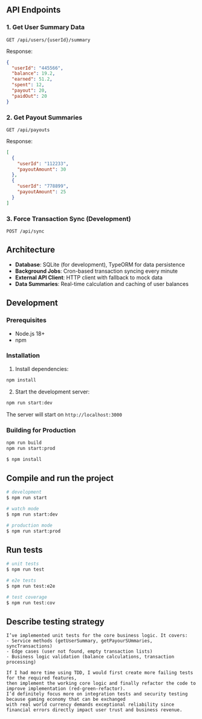 

## API Endpoints

### 1. Get User Summary Data
```
GET /api/users/{userId}/summary
```

Response:
```json
{
  "userId": "445566",
  "balance": 19.2,
  "earned": 51.2,
  "spent": 12,
  "payout": 20,
  "paidOut": 20
}
```

### 2. Get Payout Summaries
```
GET /api/payouts
```

Response:
```json
[
  {
    "userId": "112233",
    "payoutAmount": 30
  },
  {
    "userId": "778899",
    "payoutAmount": 25
  }
]
```

### 3. Force Transaction Sync (Development)
```
POST /api/sync
```

## Architecture

- **Database**: SQLite (for development), TypeORM for data persistence
- **Background Jobs**: Cron-based transaction syncing every minute
- **External API Client**: HTTP client with fallback to mock data
- **Data Summaries**: Real-time calculation and caching of user balances

## Development

### Prerequisites
- Node.js 18+
- npm

### Installation

1. Install dependencies:
```bash
npm install
```

2. Start the development server:
```bash
npm run start:dev
```

The server will start on `http://localhost:3000`

### Building for Production

```bash
npm run build
npm run start:prod
```

```bash
$ npm install
```

## Compile and run the project

```bash
# development
$ npm run start

# watch mode
$ npm run start:dev

# production mode
$ npm run start:prod
```

## Run tests

```bash
# unit tests
$ npm run test

# e2e tests
$ npm run test:e2e

# test coverage
$ npm run test:cov
```

## Describe testing strategy

```
I’ve implemented unit tests for the core business logic. It covers:
- Service methods (getUserSummary, getPayourSUmmaries, syncTransactions)
- Edge cases (user not found, empty transaction lists)
- Business logic validation (balance calculations, transaction processing)

If I had more time using TDD, I would first create more failing tests for the required features,
then implement the working core logic and finally refactor the code to improve implementation (red-green-refactor).
I’d definitely focus more on integration tests and security testing because gaming economy that can be exchanged
with real world currency demands exceptional reliability since financial errors directly impact user trust and business revenue.

```
